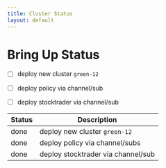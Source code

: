 ```yaml
---
title: Cluster Status
layout: default
---
```


# Bring Up Status

- [ ] deploy new cluster `green-12`
- [ ] deploy policy via channel/sub
- [ ] deploy stocktrader via channel/sub


| Status | Description |
|--------|-------------|
| done | deploy new cluster `green-12` |
| done | deploy policy via channel/subs |
| done | deploy stocktrader via channel/sub |





